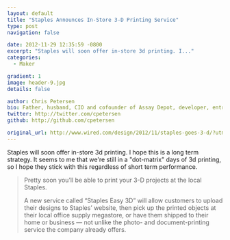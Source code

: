 ```yaml
---
layout: default
title: "Staples Announces In-Store 3-D Printing Service"
type: post
navigation: false

date: 2012-11-29 12:35:59 -0800
excerpt: "Staples will soon offer in-store 3d printing. I..."
categories:
  - Maker

gradient: 1
image: header-9.jpg
details: false

author: Chris Petersen
bio: Father, husband, CIO and cofounder of Assay Depot, developer, entrepreneur and technologist.
twitter: http://twitter.com/cpetersen
github: http://github.com/cpetersen

original_url: http://www.wired.com/design/2012/11/staples-goes-3-d/?utm_source=feedburner&utm_medium=feed&utm_campaign=Feed:+wired/index+(Wired:+Top+Stories)
---
```



Staples will soon offer in-store 3d printing. I hope this is a long term strategy. It seems to me that we're still in a "dot-matrix" days of 3d printing, so I hope they stick with this regardless of short term performance.

 > 
 > 
 > Pretty soon you’ll be able to print your 3-D projects at the local Staples.
 > 
 > A new service called “Staples Easy 3D” will allow customers to upload their designs to Staples’ website, then pick up the printed objects at their local office supply megastore, or have them shipped to their home or business — not unlike the photo- and document-printing service the company already offers.
 > 
 > 
